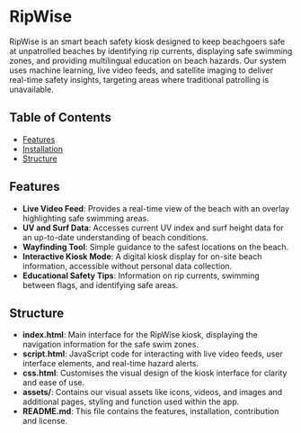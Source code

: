 # RipWise

RipWise is an smart beach safety kiosk designed to keep beachgoers safe at unpatrolled beaches by identifying rip currents, 
displaying safe swimming zones, and providing multilingual education on beach hazards. Our system uses machine learning, live video feeds, 
and satellite imaging to deliver real-time safety insights, targeting areas where traditional patrolling is unavailable.

## Table of Contents
- [Features](#features)
- [Installation](#installation)
- [Structure](#structure)

## Features
- **Live Video Feed**: Provides a real-time view of the beach with an overlay highlighting safe swimming areas.
- **UV and Surf Data**: Accesses current UV index and surf height data for an up-to-date understanding of beach conditions.
- **Wayfinding Tool**: Simple guidance to the safest locations on the beach.
- **Interactive Kiosk Mode**: A digital kiosk display for on-site beach information, accessible without personal data collection.
- **Educational Safety Tips**: Information on rip currents, swimming between flags, and identifying safe areas.

## Structure
- **index.html**: Main interface for the RipWise kiosk, displaying the navigation information for the safe swim zones.
- **script.html**: JavaScript code for interacting with live video feeds, user interface elements, and real-time hazard alerts.
- **css.html**: Customises the visual design of the kiosk interface for clarity and ease of use.
- **assets/**: Contains our visual assets like icons, videos, and images and additional pages, styling and function used within the app.
- **README.md**: This file contains the features, installation, contribution and license.